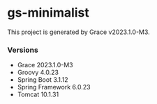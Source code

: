 # gs-minimalist

This project is generated by Grace v2023.1.0-M3.

### Versions

* Grace 2023.1.0-M3
* Groovy 4.0.23
* Spring Boot 3.1.12
* Spring Framework 6.0.23
* Tomcat 10.1.31
